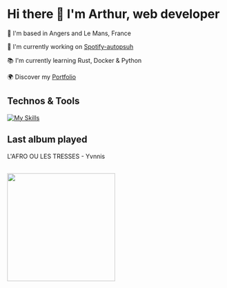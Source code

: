 # Hi there 👋 I'm Arthur, web developer

📍 I'm based in Angers and Le Mans, France

🚀 I'm currently working on [Spotify-autopsuh](https://github.com/abroudoux/spotify-autopush.git)

📚 I'm currently learning Rust, Docker & Python

🌍 Discover my [Portfolio](https://abroudoux-portfolio.vercel.app/)

## Technos & Tools

[![My Skills](https://skillicons.dev/icons?i=js,typescript,scss,react,tailwind,nestjs,git,bash,nodejs,mongodb,rust,python,postman,docker,postgres,vercel&perline=8)](https://skillicons.dev)

## Last album played

<div>
    <p>L'AFRO OU LES TRESSES - Yvnnis</p>
    <br>
    <img style="width: 250px;" src="https://i.scdn.co/image/ab67616d0000b27334d5f11a745466488fdb08ce"/>
</div>
